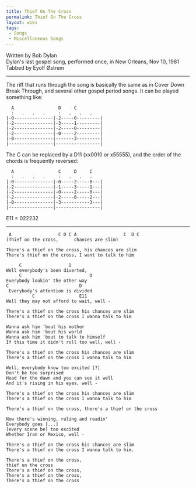 ```yaml
---
title: Thief On The Cross
permalink: Thief On The Cross
layout: wiki
tags:
 - Songs
 - Miscellaneous Songs
---
```


Written by Bob Dylan  
Dylan's last gospel song, performed once, in New Orleans, Nov 10, 1981  
Tabbed by Eyolf Østrem

* * * * *

The riff that runs through the song is basically the same as in Cover
Down Break Through, and several other gospel period songs. It can be
played something like:

      A                 D     C
      :   .   .   .     :   .   .   .
    |-0---------------|-2-----0---------|
    |-2---------------|-3-----1---------|
    |-2---------------|-2-----0---------|
    |-2---------------|-0-----2---------|
    |-0---------------|-------3---------|
    |-----------------|-----------------|

The C can be replaced by a D11 (xx0010 or x55555), and the order of the
chords is frequently reversed:

      A                 C     D     C
      :   .   .   .     :   .   .   .
    |-0---------------|-0-----2-----0---|
    |-2---------------|-1-----3-----1---|
    |-2---------------|-0-----2-----0---|
    |-2---------------|-2-----0-----2---|
    |-0---------------|-3-----------3---|
    |-----------------|-----------------|

E11 = 022232

* * * * *

     A                  C D C A                  C  D C
    (Thief on the cross,      chances are slim)

    There's a thief on the cross, his chances are slim
    There's thief on the cross, I want to talk to him

         C                  D
    Well everybody's been diverted,
         C                          D
    Everybody lookin' the other way
    C                           D
     Everybody's attention is divided
              C                 E11
    Well they may not afford to wait, well -

    There's a thief on the cross his chances are slim
    There's a thief on the cross I wanna talk to him

    Wanna ask him 'bout his mother
    Wanna ask him 'bout his world
    Wanna ask him 'bout to talk to himself
    If this time it didn't roll too well, well -

    There's a thief on the cross his chances are slim
    There's a thief on the cross I wanna talk to him

    Well, everybody know too excited [?]
    Don't be too surprised
    Head for the dawn and you can see it well
    And it's rising in his eyes, well -

    There's a thief on the cross his chances are slim
    There's a thief on the cross I wanna talk to him

    There's a thief on the cross, there's a thief on the cross

    Now there's winning, ruling and readin'
    Everybody goes [...]
    [every scene be] too excited
    Whether Iran or Mexico, well -

    There's a thief on the cross his chances are slim
    There's a thief on the cross I wanna talk to him.

    There's a thief on the cross,
    thief on the cross
    There's a thief on the cross,
    There's a thief on the cross,
    There's a thief on the cross
